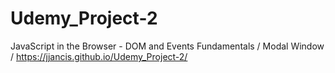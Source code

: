 # Udemy_Project-2
JavaScript in the Browser - DOM and Events Fundamentals / Modal Window / https://jjancis.github.io/Udemy_Project-2/
